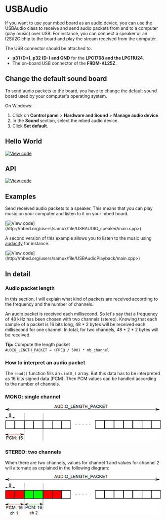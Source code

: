 # USBAudio

If you want to use your mbed board as an audio device, you can use the USBAudio class to receive and send audio packets from and to a computer (play music) over USB. For instance, you can connect a speaker or an I2S/I2C chip to the board and play the stream received from the computer.

The USB connector should be attached to:

* **p31 (D+), p32 (D-) and GND** for the **LPC1768 and the LPC11U24**.
* The on-board USB connector of the **FRDM-KL25Z**.

## Change the default sound board

To send audio packets to the board, you have to change the default sound board used by your computer's operating system. 

On Windows:

1. Click on **Control panel** > **Hardware and Sound** > **Manage audio device**. 
1. In the **Sound** section, select the mbed audio device.
1. Click **Set default**.

## Hello World

[![View code](https://www.mbed.com/embed/?url=https://developer.mbed.org/users/samux/code/USBAudio_HelloWorld/)](https://developer.mbed.org/users/samux/code/USBAudio_HelloWorld/file/tip/main.cpp) 

## API

[![View code](https://www.mbed.com/embed/?type=library)](https://docs.mbed.com/docs/mbed-os-api/en/mbed-os-5.2/api/classUSBAudio.html) 

## Examples

Send received audio packets to a speaker. This means that you can play music on your computer and listen to it on your mbed board.

[![View code](https://www.mbed.com/embed/?url=<http://mbed.org/users/samux/)](http://mbed.org/users/samux/file/USBAUDIO_speaker/main.cpp>) 

A second version of this example allows you to listen to the music using [audacity](http://audacity.sourceforge.net/) for instance.

[![View code](https://www.mbed.com/embed/?url=<http://mbed.org/users/samux/)](http://mbed.org/users/samux/file/USBAudioPlayback/main.cpp>) 

## In detail

### Audio packet length

In this section, I will explain what kind of packets are received according to the frequency and the number of channels.   

An audio packet is received each millisecond. So let's say that a frequency of 48 kHz has been chosen with two channels (stereo). Knowing that each sample of a packet is 16 bits long, 48 * 2 bytes will be received each millisecond for one channel. In total, for two channels, 48 * 2 * 2 bytes will be received.

<span class="tips">**Tip:** Compute the length packet </br>``AUDIO_LENGTH_PACKET = (FREQ / 500) * nb_channel``</span>

### How to interpret an audio packet

The ``read()`` function fills an ``uint8_t`` array. But this data has to be interpreted as 16 bits signed data (PCM). Then PCM values can be handled according to the number of channels.

### MONO: single channel

<span class="images">![](../../images/single_channel.png)</span>

### STEREO: two channels

When there are two channels, values for channel 1 and values for channel 2 will alternate as explained in the following diagram:

<span class="images">![](../../images/two_channels.png)</span>
